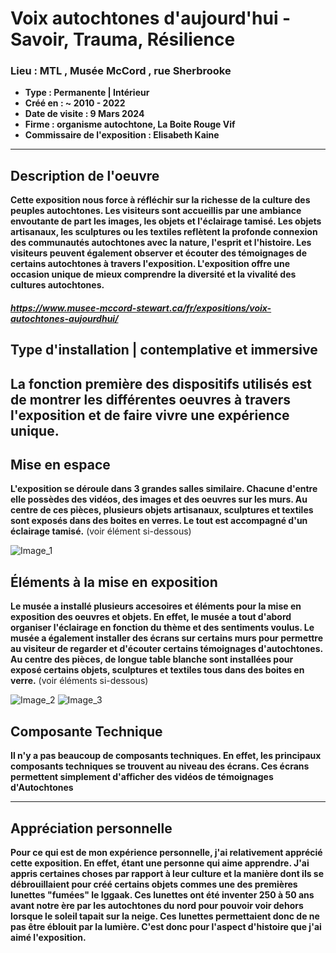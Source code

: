 # **Voix autochtones d'aujourd'hui - Savoir, Trauma, Résilience**
### **Lieu : MTL , Musée McCord** ,  rue Sherbrooke
 - **Type : Permanente | Intérieur**
 - **Créé en : ~ 2010 - 2022**
 - **Date de visite : 9 Mars 2024**
 - **Firme : organisme autochtone, La Boite Rouge Vif**
 - **Commissaire de l'exposition : Elisabeth Kaine**
____________________________

## **Description de l'oeuvre**

**Cette exposition nous force à réfléchir sur la richesse de la culture des peuples autochtones. Les visiteurs sont accueillis par une ambiance envoutante de part les images, les objets et l'éclairage tamisé. Les objets artisanaux, les sculptures ou les textiles reflètent la profonde connexion des communautés autochtones avec la nature, l'esprit et l'histoire. Les visiteurs peuvent également observer et écouter des témoignages de certains autochtones à travers l'exposition. L'exposition offre une occasion unique de mieux comprendre la diversité et la vivalité des cultures autochtones.** 

##### https://www.musee-mccord-stewart.ca/fr/expositions/voix-autochtones-aujourdhui/

## **Type d'installation | contemplative et immersive**

## **La fonction première des dispositifs utilisés est de montrer les différentes oeuvres à travers l'exposition et de faire vivre une expérience unique.**

## **Mise en espace**
**L'exposition se déroule dans 3 grandes salles similaire. Chacune d'entre elle possèdes des vidéos, des images et des oeuvres sur les murs. Au centre de ces pièces, plusieurs objets artisanaux, sculptures et textiles sont exposés dans des boites en verres. Le tout est accompagné d'un éclairage tamisé.** (voir élément si-dessous)


![Image_1](https://github.com/JoCrevier/H24_V11_inspiration_Crevier/assets/112189750/93875d40-dfcf-4ff7-84fc-ca24a8970610)

## **Éléments à la mise en exposition**
**Le musée a installé plusieurs accesoires et éléments pour la mise en exposition des oeuvres et objets. En effet, le musée a tout d'abord organiser l'éclairage en fonction du thème et des sentiments voulus. Le musée a également installer des écrans sur certains murs pour permettre au visiteur de regarder et d'écouter certains témoignages d'autochtones. Au centre des pièces, de longue table blanche sont installées pour exposé certains objets, sculptures et textiles tous dans des boites en verre.** (voir éléments si-dessous)


![Image_2](https://github.com/JoCrevier/H24_V11_inspiration_Crevier/assets/112189750/77cab6bb-e4f6-47fc-b92e-b7dfc9da80be)
![Image_3](https://github.com/JoCrevier/H24_V11_inspiration_Crevier/assets/112189750/f4a0939b-ef13-4e64-9040-fe7415ca3b43)

## **Composante Technique**
**Il n'y a pas beaucoup de composants techniques. En effet, les principaux composants techniques se trouvent au niveau des écrans. Ces écrans permettent simplement d'afficher des vidéos de témoignages d'Autochtones**

__________
## **Appréciation personnelle**
**Pour ce qui est de mon expérience personnelle, j'ai relativement apprécié cette exposition. En effet, étant une personne qui aime apprendre. J'ai appris certaines choses par rapport à leur culture et la manière dont ils se débrouillaient pour créé certains objets commes une des premières lunettes "fumées" le Iggaak. Ces lunettes ont été inventer 250 à 50 ans avant notre ère par les autochtones du nord pour pouvoir voir dehors lorsque le soleil tapait sur la neige. Ces lunettes permettaient donc de ne pas être éblouit par la lumière. C'est donc pour l'aspect d'histoire que j'ai aimé l'exposition.**
